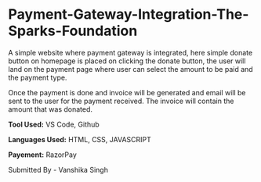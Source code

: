 # Payment-Gateway-Integration-The-Sparks-Foundation

A simple website where payment gateway is integrated, here simple donate button on homepage is placed on clicking the donate button, the user will land on the payment page where user can select the amount to be paid and the payment type.

Once the payment is done and invoice will be generated and email will be sent to the user for the payment received. The invoice will contain the amount that was donated.

**Tool Used:** VS Code, Github

**Languages Used:** HTML, CSS, JAVASCRIPT

**Payement:** RazorPay

Submitted By - Vanshika Singh